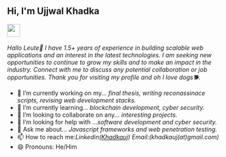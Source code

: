 
<h2> Hi, I'm Ujjwal Khadka</h2>
<p><em><img src="https://media.giphy.com/media/WUlplcMpOCEmTGBtBW/giphy.gif" width="30"><br><br>
        Hallo Leute👋
        I have 1.5+ years of experience in building scalable web applications
        and an interest in the latest technologies. I am seeking new opportunities to continue to grow my skills and to
        make an impact in the industry. Connect with me to discuss any potential collaboration or job opportunities.
        Thank you for visiting my profile and oh I love dogs🐕.
    </em></p>



- 🔭 I’m currently working on my... <i>final thesis, writing reconassinace scripts, revising web development stacks.</i>
- 🌱 I’m currently learning... <i>blockchain development, cyber security.</i>
- 👯 I’m looking to collaborate on any... <i>interesting projects.</i>
- 🤔 I’m looking for help with ...<i>software development and cyber security.</i>
- 💬 Ask me about... <i>Javascript frameworks and web penetration testing.</i>
- 📫 How to reach me:<i>Linkedin(<a href="http://linkedin.com/in/khadkauj">Khadkauj</a>) Email:(khadkauj(at)gmail.com) </i>
- 😄 Pronouns: He/Him
<!--  ⚡ Fun fact:  -->
